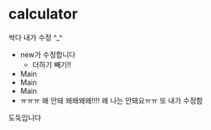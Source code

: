 # calculator

싹다 내가 수정 ^_^

+ new가 수정합니다
    + 더하기 빼기!!
+ Main
+ Main
+ Main
+ ㅠㅠㅠ 왜 안돼 왜왜왜왜!!!! 왜 나는 안돼요ㅠㅠ
또 내가 수정함


도둑입니다
